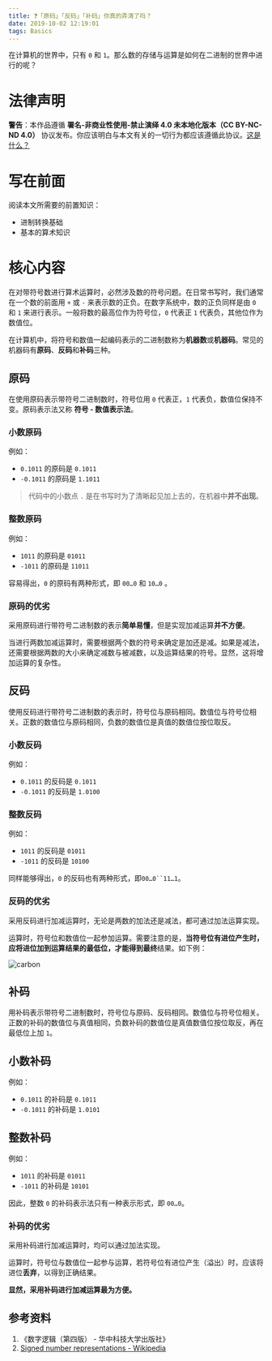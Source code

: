 ```yaml
---
title: ❓「原码」「反码」「补码」你真的弄清了吗？
date: 2019-10-02 12:19:01
tags: Basics
---
```


在计算机的世界中，只有 `0` 和 `1`。那么数的存储与运算是如何在二进制的世界中进行的呢？

# 法律声明

**警告**：本作品遵循 **署名-非商业性使用-禁止演绎 4.0 未本地化版本（CC BY-NC-ND 4.0）** 协议发布。你应该明白与本文有关的一切行为都应该遵循此协议。[这是什么？](https://creativecommons.org/licenses/by-nc-nd/4.0/)

# 写在前面

阅读本文所需要的前置知识：
+ 进制转换基础
+ 基本的算术知识

# 核心内容

在对带符号数进行算术运算时，必然涉及数的符号问题。在日常书写时，我们通常在一个数的前面用 `+` 或 `-` 来表示数的正负。在数字系统中，数的正负同样是由 `0` 和 `1` 来进行表示。一般将数的最高位作为符号位，`0` 代表正 `1` 代表负，其他位作为数值位。

在计算机中，将符号和数值一起编码表示的二进制数称为**机器数**或**机器码**。常见的机器码有**原码**、**反码**和**补码**三种。

## 原码

在使用原码表示带符号二进制数时，符号位用 `0` 代表正，`1` 代表负，数值位保持不变。原码表示法又称 **符号 - 数值表示法**。

### 小数原码

例如：
+ `0.1011` 的原码是 `0.1011`
+ `-0.1011` 的原码是 `1.1011`

> 代码中的小数点 `.` 是在书写时为了清晰起见加上去的，在机器中**并不出现**。

### 整数原码

例如：
+ `1011` 的原码是 `01011`
+ `-1011` 的原码是 `11011`

容易得出，`0` 的原码有两种形式，即 `00…0` 和 `10…0` 。

### 原码的优劣

采用原码进行带符号二进制数的表示**简单易懂**，但是实现加减运算**并不方便**。

当进行两数加减运算时，需要根据两个数的符号来确定是加还是减。如果是减法，还需要根据两数的大小来确定减数与被减数，以及运算结果的符号。显然，这将增加运算的复杂性。

## 反码

使用反码进行带符号二进制数的表示时，符号位与原码相同。数值位与符号位相关。正数的数值位与原码相同，负数的数值位是真值的数值位按位取反。

### 小数反码

例如：
+ `0.1011` 的反码是 `0.1011`
+ `-0.1011` 的反码是 `1.0100`

### 整数反码

例如：
+ `1011` 的反码是 `01011`
+ `-1011` 的反码是 `10100`

同样能够得出，`0` 的反码也有两种形式，即`00…0``11…1`。

### 反码的优劣

采用反码进行加减运算时，无论是两数的加法还是减法，都可通过加法运算实现。

运算时，符号位和数值位一起参加运算。需要注意的是，**当符号位有进位产生时，应将进位加到运算结果的最低位，才能得到最终**结果。如下例：

![carbon](https://assets.wzbspace.top/img/Ones'-complement.png)

## 补码

用补码表示带符号二进制数时，符号位与原码、反码相同。数值位与符号位相关。正数的补码的数值位与真值相同，负数补码的数值位是真值数值位按位取反，再在最低位上加 `1`。

## 小数补码

例如：
+ `0.1011` 的补码是 `0.1011`
+ `-0.1011` 的补码是 `1.0101`

## 整数补码

例如：
+ `1011` 的补码是 `01011`
+ `-1011` 的补码是 `10101`

因此，整数 `0` 的补码表示法只有一种表示形式，即 `00…0`。

### 补码的优劣

采用补码进行加减运算时，均可以通过加法实现。

运算时，符号位与数值位一起参与运算，若符号位有进位产生（溢出）时，应该将进位**丢弃**，以得到正确结果。

**显然，采用补码进行加减运算最为方便。**

## 参考资料

1. 《数字逻辑（第四版） - 华中科技大学出版社》
2. [Signed number representations - Wikipedia](https://en.wikipedia.org/wiki/Signed_number_representations#Ones'_complement)